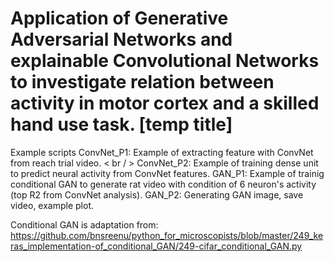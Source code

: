 # Application of Generative Adversarial Networks and explainable Convolutional Networks to investigate relation between activity in motor cortex and a skilled hand use task. [temp title]


Example scripts
ConvNet_P1: Example of extracting feature with ConvNet from reach trial video. < br / >
ConvNet_P2: Example of training dense unit to predict neural activity from ConvNet features.
GAN_P1: Example of trainig conditional GAN to generate rat video with condition of 6 neuron's activity (top R2 from ConvNet analysis).
GAN_P2: Generating GAN image, save video, example plot.  

Conditional GAN is adaptation from:
https://github.com/bnsreenu/python_for_microscopists/blob/master/249_keras_implementation-of_conditional_GAN/249-cifar_conditional_GAN.py


